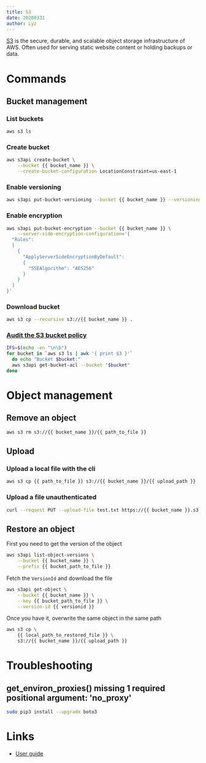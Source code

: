 ```yaml
---
title: S3
date: 20200331
author: Lyz
---
```


[S3](https://aws.amazon.com/s3/) is the secure, durable, and scalable object storage infrastructure of
AWS. Often used for serving static website content or holding backups or data.

# Commands

## Bucket management

### List buckets

```bash
aws s3 ls
```

### Create bucket

```bash
aws s3api create-bucket \
    --bucket {{ bucket_name }} \
    --create-bucket-configuration LocationConstraint=us-east-1
```

### Enable versioning

```bash
aws s3api put-bucket-versioning --bucket {{ bucket_name }} --versioning-configuration Status=Enabled
```

### Enable encryption

```bash
aws s3api put-bucket-encryption --bucket {{ bucket_name }} \
    --server-side-encryption-configuration='{
  "Rules":
  [
    {
      "ApplyServerSideEncryptionByDefault":
      {
        "SSEAlgorithm": "AES256"
      }
    }
  ]
}'
```

### Download bucket

```bash
aws s3 cp --recursive s3://{{ bucket_name }} .
```

### [Audit the S3 bucket policy](https://blog.ironcorelabs.com/audit-your-s3-storage-immediately-2b2e10e63b8f)

```bash
IFS=$(echo -en "\n\b")
for bucket in `aws s3 ls | awk '{ print $3 }'`
  do echo "Bucket $bucket:"
  aws s3api get-bucket-acl --bucket "$bucket"
done
```

# Object management

## Remove an object

```bash
aws s3 rm s3://{{ bucket_name }}/{{ path_to_file }}
```

## Upload

### Upload a local file with the cli

```bash
aws s3 cp {{ path_to_file }} s3://{{ bucket_name }}/{{ upload_path }}
```
### Upload a file unauthenticated

```bash
curl --request PUT --upload-file test.txt https://{{ bucket_name }}.s3.amazonaws.com/uploads/
```

## Restore an object

First you need to get the version of the object

```bash
aws s3api list-object-versions \
    --bucket {{ bucket_name }} \
    --prefix {{ bucket_path_to_file }}
```

Fetch the `VersionId` and download the file

```bash
aws s3api get-object \
    --bucket {{ bucket_name }} \
    --key {{ bucket_path_to_file }} \
    --version-id {{ versionid }}
```

Once you have it, overwrite the same object in the same path

```bash
aws s3 cp \
    {{ local_path_to_restored_file }} \
    s3://{{ bucket_name }}/{{ upload_path }}
```

# Troubleshooting

## get_environ_proxies() missing 1 required positional argument: 'no_proxy'

```bash
sudo pip3 install --upgrade boto3
```

# Links

* [User guide](https://docs.aws.amazon.com/AmazonS3/latest/user-guide)

